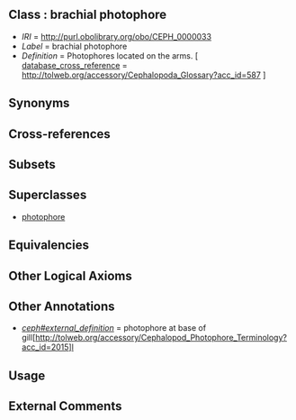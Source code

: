 
## Class : brachial photophore

 * *IRI* = http://purl.obolibrary.org/obo/CEPH_0000033
 * *Label* = brachial photophore
 * *Definition* = Photophores located on the arms. [ [database_cross_reference](../../ef/oboInOwl#hasDbXref.md) = http://tolweb.org/accessory/Cephalopoda_Glossary?acc_id=587 ]

## Synonyms


## Cross-references


## Subsets


## Superclasses

 * [photophore](../../CEPH/98/CEPH_0000198.md)

## Equivalencies


## Other Logical Axioms


## Other Annotations

 * *[ceph#external_definition](../../ceph#external/on/ceph#external_definition.md)* = photophore at base of gill[http://tolweb.org/accessory/Cephalopod_Photophore_Terminology?acc_id=2015]l

## Usage


## External Comments

